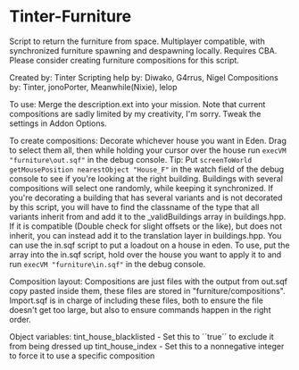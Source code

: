 # Tinter-Furniture
Script to return the furniture from space.
Multiplayer compatible, with synchronized furniture spawning and despawning locally.
Requires CBA.
Please consider creating furniture compositions for this script.

Created by: Tinter
Scripting help by: Diwako, G4rrus, Nigel
Compositions by: Tinter, jonoPorter, Meanwhile(Nixie), lelop

To use: 
Merge the description.ext into your mission.
Note that current compositions are sadly limited by my creativity, I'm sorry.
Tweak the settings in Addon Options.

To create compositions:
Decorate whichever house you want in Eden. Drag to select them all, then while holding your cursor over the house run ``execVM "furniture\out.sqf"`` in the debug console.
  Tip: Put ``screenToWorld getMousePosition nearestObject "House_F"`` in the watch field of the debug console to see if you're looking at the right building.
Buildings with several compositions will select one randomly, while keeping it synchronized.
If you're decorating a building that has several variants and is not decorated by this script, you will have to find the classname of the type that all variants inherit from and add it to the _validBuildings array in buildings.hpp. If it is compatible (Double check for slight offsets or the like), but does not inherit, you can instead add it to the translation layer in buildings.hpp.
You can use the in.sqf script to put a loadout on a house in eden. To use, put the array into the in.sqf script, hold over the house you want to apply it to and run ``execVM "furniture\in.sqf"`` in the debug console.

Composition layout:
Compositions are just files with the output from out.sqf copy pasted inside them, these files are stored in "furniture/compositions".
Import.sqf is in charge of including these files, both to ensure the file doesn't get too large, but also to ensure commands happen in the right order.

Object variables:
tint_house_blacklisted - Set this to ´´true´´ to exclude it from being dressed up
tint_house_index - Set this to a nonnegative integer to force it to use a specific composition
